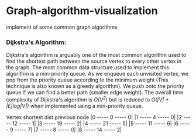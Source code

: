 # Graph-algorithm-visualization
implement of some common graph algorithms

### Dijkstra's Algorithm:

Dijkstra's algorithm is arguably one of the most common algorithm used to find
the shortest path between the source vertex to every other vertex in the graph.
The most common data structure used to implement this algorithm is a
min-priority queue. As we enqueue each unvisited vertex, we pop from the
priority queue according to the minimum weight (This technique is also known as
a greedy algorithm). We push onto the priority queue if we can find a better
path (smaller edge weight). The overall time complexity of Dijkstra's algorithm
is *O(V<sup>2</sup>)* but is reduced to
*O(|V| + |E|log|V|)* when implemented using a min-priority queue.



Vertex 	 shortest dist 	 previous node
|0 -----	 0 -----	 0|
|1 -----	 4 -----	 0|
|2 -----	 12 -----	 1|
|3 -----	 19 -----	 2|
|4 -----	 21 -----	 5|
|5 -----	 11 -----	 6|
|6 -----	 9 -----	 7|
|7 -----	 8 -----	 0|
|8 -----	 14 -----	 2|
